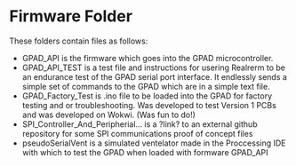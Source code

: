 # Firmware Folder

These folders contain files as follows:

* GPAD_API is the firmware which goes into the GPAD microcontroller.
* GPAD_API_TEST is a test file and instructions for usering Realrerm to be an endurance test of the GPAD serial port interface. It endlessly sends a simple set of commands to the GPAD which are in a simple text file.
* GPAD_Factory_Test is .ino file to be loaded into the GPAD for factory testing and or troubleshooting. Was developed to test Version 1 PCBs and was developed on Wokwi. (Was fun to do!)
* SPI_Controller_And_Peripherial... is a ?link? to an external github repository for some SPI communications proof of concept files 
* pseudoSerialVent is a simulated ventelator made in the Proccessing IDE with which to test the GPAD when loaded with formware GPAD_API



